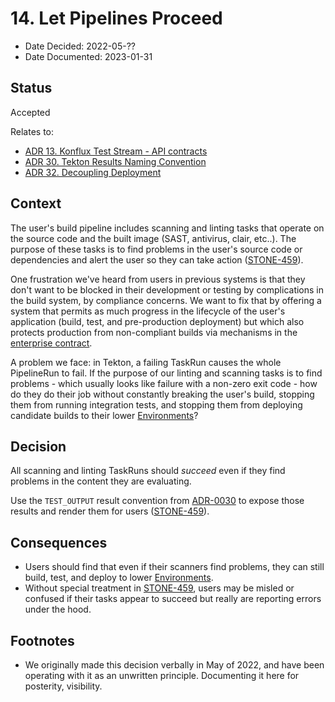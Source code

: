 # 14. Let Pipelines Proceed

* Date Decided: 2022-05-??
* Date Documented: 2023-01-31

## Status

Accepted

Relates to:
* [ADR 13. Konflux Test Stream - API contracts](0013-integration-service-api-contracts.html)
* [ADR 30. Tekton Results Naming Convention](0030-tekton-results-naming-convention.html)
* [ADR 32. Decoupling Deployment](0032-decoupling-deployment.html)

## Context

The user's build pipeline includes scanning and linting tasks that operate on the source code and
the built image (SAST, antivirus, clair, etc..). The purpose of these tasks is to find problems in
the user's source code or dependencies and alert the user so they can take action ([STONE-459]).

One frustration we've heard from users in previous systems is that they don't want to be blocked in
their development or testing by complications in the build system, by compliance concerns. We want
to fix that by offering a system that permits as much progress in the lifecycle of the user's
application (build, test, and pre-production deployment) but which also protects production from
non-compliant builds via mechanisms in the [enterprise contract].

A problem we face: in Tekton, a failing TaskRun causes the whole PipelineRun to fail. If the purpose
of our linting and scanning tasks is to find problems - which usually looks like failure with
a non-zero exit code - how do they do their job without constantly breaking the user's build,
stopping them from running integration tests, and stopping them from deploying candidate builds to
their lower [Environments]?

## Decision

All scanning and linting TaskRuns should *succeed* even if they find problems in the content they
are evaluating.

Use the `TEST_OUTPUT` result convention from [ADR-0030] to expose those results and render them
for users ([STONE-459]).

## Consequences

* Users should find that even if their scanners find problems, they can still build, test, and
  deploy to lower [Environments].
* Without special treatment in [STONE-459], users may be misled or confused if their tasks appear to
  succeed but really are reporting errors under the hood.

## Footnotes

* We originally made this decision verbally in May of 2022, and have been operating with it as an
  unwritten principle. Documenting it here for posterity, visibility.

[STONE-459]: https://issues.redhat.com/browse/STONE-459
[Environments]: ../ref/application-environment-api.html#environment
[ADR-0030]: 0030-tekton-results-naming-convention.html
[enterprise contract]: ../architecture/enterprise-contract.html

